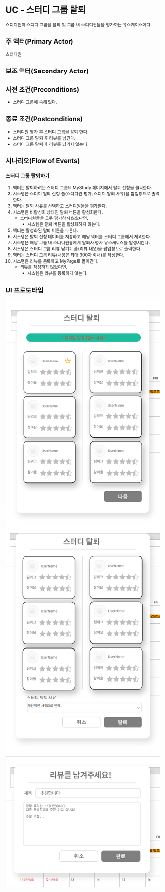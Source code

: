 # UC - 스터디 그룹 탈퇴

스터디원이 스터디 그룹을 탈퇴 및 그룹 내 스터디원들을 평가하는 유스케이스이다.

## 주 액터(Primary Actor)

스터디원

## 보조 액터(Secondary Actor)

## 사전 조건(Preconditions)

- 스터디 그룹에 속해 있다.

## 종료 조건(Postconditions)

- 스터디원 평가 후 스터디 그룹을 탈퇴 한다.
- 스터디 그룹 탈퇴 후 리뷰를 남긴다.
- 스터디 그룹 탈퇴 후 리뷰를 남기지 않는다.

## 시나리오(Flow of Events)

### 스터디 그룹 탈퇴하기

1. 액터는 탈퇴하려는 스터디 그룹의 MyStudy 페이지에서 탈퇴 신청을 클릭한다.
2. 시스템은 스터디 탈퇴 신청 폼(스터디원 평가, 스터디 탈퇴 사유)을 팝업창으로 출력한다.
3. 액터는 탈퇴 사유를 선택하고 스터디원들을 평가한다.
4. 시스템은 비활성화 상태인 탈퇴 버튼을 활성화한다.
    - 스터디원들을 모두 평가하지 않았다면,
        - 시스템은 탈퇴 버튼을 활성화하지 않는다.
5. 액터는 활성화된 탈퇴 버튼을 누른다.
4. 시스템은 탈퇴 신청 데이터를 저장하고 해당 액터를 스터디 그룹에서 제외한다.
5. 시스템은 해당 그룹 내 스터디원들에게 탈퇴자 평가 유스케이스를 발생시킨다.
6. 시스템은 스터디 그룹 리뷰 남기기 폼(리뷰 내용)을 팝업창으로 출력한다.
7. 액터는 스터디 그룹 리뷰(내용은 최대 300자 이내)를 작성한다.
8. 시스템은 리뷰를 등록하고 MyPage로 돌아간다.
    - 리뷰를 작성하지 않았다면,
        - 시스템은 리뷰를 등록하지 않는다.



## UI 프로토타입
![탈퇴및평가](./images/스터디탈퇴및평가.png)
![탈퇴및평가2](./images/스터디탈퇴및평가2.png)
![리뷰](./images/리뷰.png)